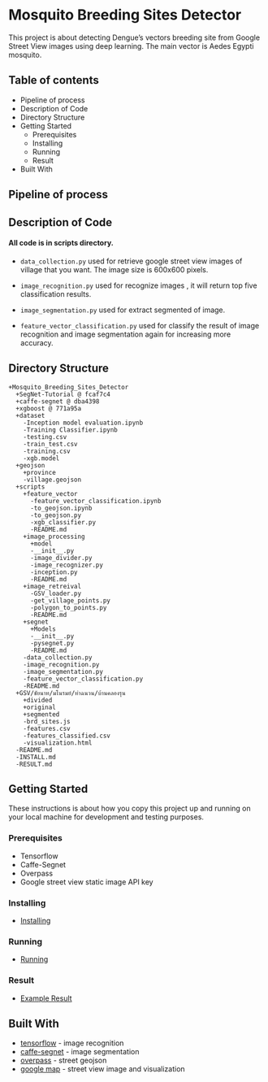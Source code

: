 # Mosquito Breeding Sites Detector

This project is about detecting Dengue’s vectors breeding site from Google Street View images using deep learning. The main vector is Aedes Egypti mosquito.

## Table of contents

* Pipeline of process
* Description of Code
* Directory Structure
* Getting Started
    * Prerequisites
    * Installing
    * Running
    * Result
* Built With

## Pipeline of process


## Description of Code

#### All code is in scripts directory.

* `data_collection.py` used for retrieve google street view images of village that you want. The image size is 600x600 pixels.

* `image_recognition.py` used for recognize images , it will return top five classification results.

* `image_segmentation.py` used for extract segmented of image.

* `feature_vector_classification.py` used for classify the result of image recognition and image segmentation again for increasing more accuracy.

## Directory Structure

```
+Mosquito_Breeding_Sites_Detector
  +SegNet-Tutorial @ fcaf7c4
  +caffe-segnet @ dba4398
  +xgboost @ 771a95a
  +dataset
    -Inception model evaluation.ipynb	
    -Training Classifier.ipynb
    -testing.csv
    -train_test.csv
    -training.csv
    -xgb.model
  +geojson
    +province
    -village.geojson
  +scripts
    +feature_vector
      -feature_vector_classification.ipynb
      -to_geojson.ipynb
      -to_geojson.py
      -xgb_classifier.py
      -README.md
    +image_processing
      +model
      -__init__.py
      -image_divider.py
      -image_recognizer.py
      -inception.py      
      -README.md
    +image_retreival
      -GSV_loader.py
      -get_village_points.py
      -polygon_to_points.py
      -README.md
    +segnet
      +Models
      -__init__.py
      -pysegnet.py
      -README.md
    -data_collection.py
    -image_recognition.py
    -image_segmentation.py
    -feature_vector_classification.py
    -README.md
  +GSV/ชัยนาท/มโนรมย์/ท่าฉนวน/บ้านคลองรุน
    +divided
    +original
    +segmented
    -brd_sites.js
    -features.csv
    -features_classified.csv
    -visualization.html
  -README.md
  -INSTALL.md
  -RESULT.md
```

## Getting Started

These instructions is about how you copy this project up and running on your local machine for development and testing purposes.

### Prerequisites

* Tensorflow
* Caffe-Segnet
* Overpass
* Google street view static image API key

### Installing

* [Installing](INSTALL.md)

### Running 
* [Running](scripts/README.md)

### Result
* [Example Result](dataset/README.md)

## Built With

* [tensorflow](https://www.tensorflow.org/) - image recognition 
* [caffe-segnet](https://github.com/alexgkendall/caffe-segnet) - image segmentation
* [overpass](https://github.com/mvexel/overpass-api-python-wrapper) - street geojson
* [google map](https://developers.google.com/maps/) - street view image and visualization